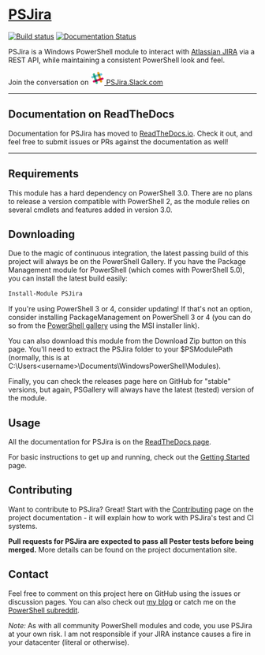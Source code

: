 # [PSJira](https://psjira.github.io/)

[![Build status](https://ci.appveyor.com/api/projects/status/utpel25via67xw3b?svg=true)](https://ci.appveyor.com/project/JoshuaT/psjira)
[![Documentation Status](https://readthedocs.org/projects/psjira/badge/?version=latest)](http://psjira.readthedocs.io/en/latest/?badge=latest)

PSJira is a Windows PowerShell module to interact with [Atlassian JIRA](https://www.atlassian.com/software/jira) via a REST API, while maintaining a consistent PowerShell look and feel.

Join the conversation on [![SlackLogo][] PSJira.Slack.com](https://slofile.com/slack/psjira)

[SlackLogo]: assets/Slack_Mark_Web_28x28.png

---

## Documentation on ReadTheDocs

Documentation for PSJira has moved to [ReadTheDocs.io](http://psjira.readthedocs.io). Check it out, and feel free to submit issues or PRs against the documentation as well!

---

## Requirements

This module has a hard dependency on PowerShell 3.0.  There are no plans to release a version compatible with PowerShell 2, as the module relies on several cmdlets and features added in version 3.0.

## Downloading

Due to the magic of continuous integration, the latest passing build of this project will always be on the PowerShell Gallery. If you have the Package Management module for PowerShell (which comes with PowerShell 5.0), you can install the latest build easily:

```powershell
Install-Module PSJira
```

If you're using PowerShell 3 or 4, consider updating! If that's not an option, consider installing PackageManagement on PowerShell 3 or 4 (you can do so from the [PowerShell gallery](https://www.powershellgallery.com/) using the MSI installer link).

You can also download this module from the Download Zip button on this page.  You'll need to extract the PSJira folder to your $PSModulePath (normally, this is at C:\Users\<username>\Documents\WindowsPowerShell\Modules).

Finally, you can check the releases page here on GitHub for "stable" versions, but again, PSGallery will always have the latest (tested) version of the module.

## Usage

All the documentation for PSJira is on the [ReadTheDocs page](http://psjira.readthedocs.io).

For basic instructions to get up and running, check out the [Getting Started](http://psjira.readthedocs.io/en/latest/getting_started.html) page.

## Contributing

Want to contribute to PSJira?  Great! Start with the [Contributing](http://psjira.readthedocs.io/en/latest/contributing.html) page on the project documentation - it will explain how to work with PSJira's test and CI systems.

**Pull requests for PSJira are expected to pass all Pester tests before being merged.** More details can be found on the project documentation site.

## Contact

Feel free to comment on this project here on GitHub using the issues or discussion pages.  You can also check out [my blog](http://replicajunction.github.io/) or catch me on the [PowerShell subreddit](https://www.reddit.com/r/powershell).

*Note:* As with all community PowerShell modules and code, you use PSJira at your own risk.  I am not responsible if your JIRA instance causes a fire in your datacenter (literal or otherwise).
